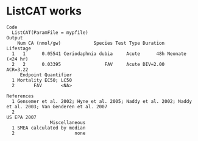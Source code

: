# ListCAT works

    Code
      ListCAT(ParamFile = mypfile)
    Output
        Num CA (nmol/gw)            Species Test Type Duration        Lifestage
      1   1      0.05541 Ceriodaphnia dubia     Acute      48h Neonate (<24 hr)
      2   2      0.03395                FAV     Acute DIV=2.00         ACR=3.22
         Endpoint Quantifier
      1 Mortality EC50; LC50
      2       FAV       <NA>
                                                                                                    References
      1 Gensemer et al. 2002; Hyne et al. 2005; Naddy et al. 2002; Naddy et al. 2003; Van Genderen et al. 2007
      2                                                                                            US EPA 2007
                    Miscellaneous
      1 SMEA calculated by median
      2                      none

